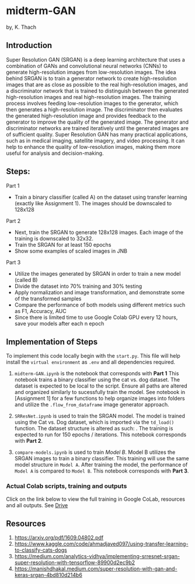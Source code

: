 # midterm-GAN
by, K. Thach

## Introduction 

Super Resolution GAN (SRGAN) is a deep learning architecture that uses a combination of GANs and convolutional neural networks (CNNs) to generate high-resolution images from low-resolution images. The idea behind SRGAN is to train a generator network to create high-resolution images that are as close as possible to the real high-resolution images, and a discriminator network that is trained to distinguish between the generated high-resolution images and real high-resolution images. The training process involves feeding low-resolution images to the generator, which then generates a high-resolution image. The discriminator then evaluates the generated high-resolution image and provides feedback to the generator to improve the quality of the generated image. The generator and discriminator networks are trained iteratively until the generated images are of sufficient quality. Super Resolution GAN has many practical applications, such as in medical imaging, satellite imagery, and video processing. It can help to enhance the quality of low-resolution images, making them more useful for analysis and decision-making.

## Steps:

Part 1

* Train a binary classifier (called A) on the dataset using transfer learning (exactly like Assignment 1). The images should be downscaled to 128x128

Part 2

* Next, train the SRGAN to generate 128x128 images. Each image of the training is downscaled to 32x32.
* Train the SRGAN for at least 150 epochs
* Show some examples of scaled images in JNB

Part 3 

* Utilize the images generated by SRGAN in order to train a new model (called B)
* Divide the dataset into 70% training and 30% testing
* Apply normalization and image transformation, and demonstrate some of the transformed samples
* Compare the performance of both models using different metrics such as F1, Accuracy, AUC
* Since there is limited time to use Google Colab GPU every 12 hours, save your models after each n epoch

## Implementation of Steps

To implement this code locally begin with the `start.py`. This file will help install the `virtual environment` as `.env` and all dependencies required. 

1. `midterm-GAN.ipynb` is the notebook that corresponds with **Part 1** 
    This notebook trains a binary classifier using the cat vs. dog dataset. The dataset is expected to be local to the script. Ensure all paths are altered and organized similarly to sucessfully train the model. See notebook in [Assignment 1] for a few functions to help organize images into folders and utilize the `.flow_from_dataframe` image generator approach. 

2. `SRResNet.ipynb` is used to train the SRGAN model. The model is trained using the Cat vs. Dog dataset, which is imported via the `td_load()` function. The dataset structure is altered as such: . The training is expected to run for 150 epochs / iterations. This notebook corresponds with **Part 2**.

3. `compare-models.ipynb` is used to train *Model B*. Model B utilizes the SRGAN images to train a binary classifier. This training will use the same model structure in `Model A`. After training the model, the performance of `Model A` is compared to `Model B`. This notebook corresponds with **Part 3**.

### Actual Colab scripts, training and outputs

Click on the link below to view the full training in Google CoLab, resources and all outputs.
See [Drive](https://drive.google.com/drive/folders/10ctH-vA0Qny44CdsPiq4PfWyIhdpwddL?usp=sharing)



## Resources

1. https://arxiv.org/pdf/1609.04802.pdf 
2. https://www.kaggle.com/code/ahmadjaved097/using-transfer-learning-to-classify-cats-dogs
3. https://medium.com/analytics-vidhya/implementing-srresnet-srgan-super-resolution-with-tensorflow-89900d2ec9b2
4. https://manishdhakal.medium.com/super-resolution-with-gan-and-keras-srgan-4bd810d214b6